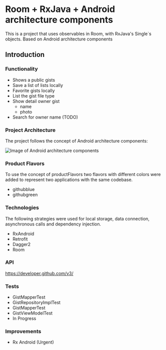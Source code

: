 # Room + RxJava + Android architecture components

This is a project that uses observables in Room, with RxJava's Single`s objects. Based on Android architecture components

## Introduction


### Functionality

 - Shows a public gists
 - Save a list of lists locally
 - Favorite gists locally
 - List the gist file type
 - Show detail owner gist
    - name
    - photo
 - Search for owner name (TODO)
    
### Project Architecture

The project follows the concept of Android architecture components:

![Image of Android architecture components](https://developer.android.com/topic/libraries/architecture/images/final-architecture.png)

### Product Flavors

To use the concept of productFlavors two flavors with different colors were added to represent two applications with the same codebase.

 - githubblue
 - githubgreen
 
 ### Technologies
The following strategies were used for local storage, data connection, asynchronous calls and dependency injection.

 - RxAndroid
 - Retrofit
 - Dagger2
 - Room
 
### API
https://developer.github.com/v3/

### Tests
 - GistMapperTest
 - GistRepositoryImplTest
 - GistMapperTest
 - GistViewModelTest
 - In Progress
 
 ### Improvements
  - Rx Android (Urgent)

